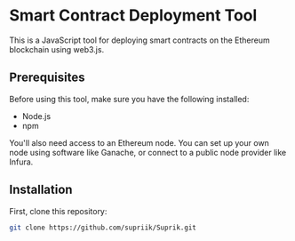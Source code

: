 # Smart Contract Deployment Tool

This is a JavaScript tool for deploying smart contracts on the Ethereum blockchain using web3.js.

## Prerequisites

Before using this tool, make sure you have the following installed:

- Node.js
- npm

You'll also need access to an Ethereum node. You can set up your own node using software like Ganache, or connect to a public node provider like Infura.

## Installation

First, clone this repository:

```bash
git clone https://github.com/supriik/Suprik.git
